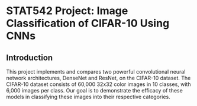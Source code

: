 # STAT542 Project: Image Classification of CIFAR-10 Using CNNs

## Introduction
This project implements and compares two powerful convolutional neural network architectures, DenseNet and ResNet, on the CIFAR-10 dataset. The CIFAR-10 dataset consists of 60,000 32x32 color images in 10 classes, with 6,000 images per class. Our goal is to demonstrate the efficacy of these models in classifying these images into their respective categories.

